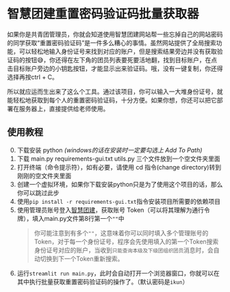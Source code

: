 # 智慧团建重置密码验证码批量获取器

如果你是共青团管理员，你就会知道使用智慧团建网站帮一些忘掉自己的网站密码的同学获取“重置密码验证码”是一件多么糟心的事情。虽然网站提供了全局搜索功能，可以轻松地输入身份证号来找到对应的账户，但是搜索结果旁边并没有获取验证码的按钮😅，你还得在左下角的团员列表要死要活地翻，找到目标账户，在点击目标账户旁边的小钥匙按钮，才能显示出来验证码。哦，没有一键复制，你还得选择再按ctrl + C。

所以就应运而生出来了这么个工具。通过该项目，你可以输入一大堆身份证号，就能轻松地获取到每个人的重置密码验证码，十分方便。如果你想，你还可以把它部署在服务器上，直接提供给老师使用。

## 使用教程

0. 下载安装 python *(windows的话在安装时一定要勾选上 Add To Path)*
1. 下载 main.py requirements-gui.txt utils.py 三个文件放到一个空文件夹里面
2. 打开终端（命令提示符），如有必要，请使用 cd 指令(change directory)转到刚刚的空文件夹里面
3. 创建一个虚拟环境，如果你下载安装python只是为了使用这个项目的话，那么你可以跳过此步
4. 使用`pip install -r requirements-gui.txt`指令安装项目所需要的依赖项目
5. 使用管理员账号登入[智慧团建](https://zhtj.youth.cn/zhtj/)，获取账号 Token（可以将其理解为通行令牌），填入main.py文件第8行第一个`""`中
   > 你可能注意到有多个`""`，这意味着你可以同时填入多个管理账号的 Token，对于每一个身份证号，程序会先使用填入的第一个Token搜索身份证号对应的账户，当收到`只能查询本级及下级团组织团员`消息时，会自动切换到下一个Token重新搜索。
7. 运行`streamlit run main.py`，此时会自动打开一个浏览器窗口，你就可以在其中执行批量获取重置密码验证码的操作了。（默认密码是`ikun`）
